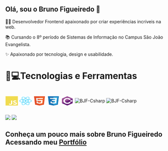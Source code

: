 ## Olá, sou o Bruno Figueiredo 👋

<p> 👨‍💻 Desenvolvedor Frontend apaixonado por criar experiências incríveis na web. </p> 
<p> 📚 Cursando o 8º período de Sistemas de Informação no Campus São João Evangelista.</p> 
<p> ✨ Apaixonado por tecnologia, design e usabilidade.</p>


<h1>🚀💻Tecnologias e Ferramentas</h1>
<div style="display: inline_block"><br>
  <img align="center" alt="BJF-JS" height="30" width="40" src="https://raw.githubusercontent.com/devicons/devicon/master/icons/javascript/javascript-plain.svg">
  <img align="center" alt="BJF-React" height="30" width="40" src="https://raw.githubusercontent.com/devicons/devicon/master/icons/react/react-original.svg">
  <img align="center" alt="BJF-HTML" height="30" width="40" src="https://raw.githubusercontent.com/devicons/devicon/master/icons/html5/html5-original.svg">
  <img align="center" alt="BJF-CSS" height="30" width="40" src="https://raw.githubusercontent.com/devicons/devicon/master/icons/css3/css3-original.svg">
  <img align="center" alt="BJF-Csharp" height="30" width="40" src="https://raw.githubusercontent.com/devicons/devicon/master/icons/csharp/csharp-original.svg">
  <img align="center" alt="BJF-Csharp" height="30" width="40" src="https://v5c2e8r4.stackpathcdn.com/wp-content/uploads/2014/09/mysql-logo.jpg">
  <img align="center" alt="BJF-Csharp" height="30" width="40" src="https://www.svgrepo.com/show/452091/python.svg">
</div>
  
  ##
 
<div> 
  <a href="https://www.instagram.com/bruno_figueiredo98" target="_blank"><img src="https://img.shields.io/badge/-Instagram-%23E4405F?style=for-the-badge&logo=instagram&logoColor=white" target="_blank"></a> 
  <a href="https://www.linkedin.com/in/bruno-figueiredo98/" target="_blank"><img src="https://img.shields.io/badge/-LinkedIn-%230077B5?style=for-the-badge&logo=linkedin&logoColor=white" target="_blank"></a> 
  <h2>Conheça um pouco mais sobre Bruno Figueiredo Acessando meu <a href="https://dev-portfoliobjf.pantheonsite.io/"><strong>Portfólio</strong></a></h2>
</div>
